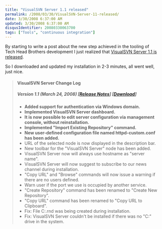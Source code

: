 ```yaml
---
title: "VisualSVN Server 1.1 released"
permalink: /2008/03/30/VisualSVN-Server-11-released/
date: 3/30/2008 6:37:00 AM
updated: 3/30/2008 6:37:00 AM
disqusIdentifier: 20080330063700
tags: ["Tools", "continuous integration"]
---
```

By starting to write a post about the new step achieved in the tooling of Tech Head Brothers development I just realized that [VisualSVN Server 1.1 is released](http://www.visualsvn.com/server/changelog/).

So I downloaded and updated my installation in 2-3 minutes, all went well, just nice.
<!-- more -->

> #### VisualSVN Server Change Log
> 
> ##### Version 1.1 (March 24, 2008) [[Release Notes](http://www.visualsvn.com/server/release-1.1.html)] [[Download](http://www.visualsvn.com/files/VisualSVN-Server-1.1.msi)]
> 
> *   **Added support for authentication via Windows domain.**
> *   **Implemented VisualSVN Server dashboard.**
> *   **It is now possible to edit server configuration via management console, without reinstallation.**
> *   **Implemented "Import Existing Repository" command.**
> *   **New user-defined configuration file named httpd-custom.conf has been added.**
> *   URL of the selected node is now displayed in the description bar.
> *   New toolbar for the "VisualSVN Server" node has been added.
> *   VisualSVN Server now will always use hostname as "server name".
> *   VisualSVN Server will now suggest to subscribe to our news channel during installation.
> *   "Copy URL" and "Browse" commands will now issue a warning if there are no users defined.
> *   Warn user if the port we use is occupied by another service.
> *   "Create Repository" command has been renamed to "Create New Repository".
> *   "Copy URL" command has been renamed to "Copy URL to Clipboard".
> *   Fix: File C:\.rnd was being created during installation.
> *   Fix: VisualSVN Server couldn't be installed if there was no "C:\" drive in the system.
